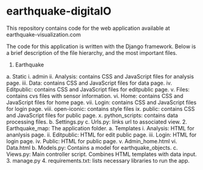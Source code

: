 # earthquake-digitalO

This repository contains code for the web application available at earthquake-visualization.com

The code for this application is written with the Django framework. Below is a brief description of the file hierarchy, and the most important files. 

1.	Earthquake

a.	Static
    i.	admin
    ii.	Analysis: contains CSS and JavaScript files for analysis page.
    iii.	Data: contains CSS and JavaScript files for data page.
    iv.	Editpublic: contains CSS and JavaScript files for editpublic page.
    v.	Files: contains cvs files with sensor information. 
    vi.	Home: contains CSS and JavaScript files for home page.
    vii.	Login: contains CSS and JavaScript files for login page.
    viii.	open-iconic: contains style files
    ix.	public: contains CSS and JavaScript files for public page.
    x.	python_scripts: contains data processing files. 
  b.	Settings.py
  c.	Urls.py: links url to associated view.
2.	Earthquake_map: The application folder. 
  a.	Templates
    i.	Analysis: HTML for ananlysis page. 
    ii.	Editpublic: HTML for edit public page.
    iii.	Login: HTML for login page.
    iv.	Public: HTML for public page.
    v.	Admin_home.html 
    vi.	Data.html
  b.	Models.py: Contains a model for earthquake_objects. 
  c.	Views.py: Main controller script. Combines HTML templates with data input. 
3.	manage.py
4.	requirements.txt: lists necessary libraries to run the app. 
